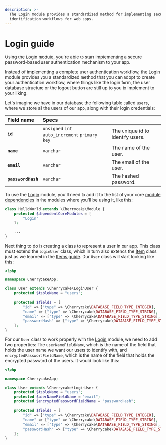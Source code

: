```yaml
---
description: >-
  The Login module provides a standardized method for implementing secure user
  identification workflows for web apps.
---
```


# Login guide

Using the [Login](../reference/core-modules/login.md) module, you're able to start implementing a secure password-based user authentication mechanism to your app.

Instead of implementing a complete user authentication workflow, the [Login](../reference/core-modules/login.md) module provides you a standardized method that you can adopt to create your authentication workflow, where things like the login form, the user database structure or the logout button are still up to you to implement to your liking.

Let's imagine we have in our database the following table called `users`, where we store all the users of our app, along with their login credentials:

| Field name | Specs |  |
| :--- | :--- | :--- |
| **`id`** | `unsigned` `int` `auto_increment` `primary key` | The unique id to identify users. |
| **`name`** | `varchar` | The name of the user. |
| **`email`** | `varchar` | The email of the user. |
| **`passwordHash`** | `varchar` | The hashed password. |

To use the [Login](../reference/core-modules/login.md) module, you'll need to add it to the list of your core [module dependencies](modules-guide.md#specifying-module-dependencies) in the modules where you'll be using it, like this:

```php
class HelloWorld extends \Cherrycake\Module {
    protected $dependentCoreModules = [
        "Login"
    ];

    ...    
}
```

Next thing to do is creating a class to represent a user in our app. This class must extend the `LoginUser` class, which in turn also extends the [Item](../reference/core-classes/item/) class just as we learned in the [Items guide](items-guide/). Our `User` class will start looking like this:

```php
<?php

namespace CherrycakeApp;

class User extends \Cherrycake\LoginUser {
    protected $tableName = "users";
    
    protected $fields = [
        "id" => ["type" => \Cherrycake\DATABASE_FIELD_TYPE_INTEGER],
        "name" => ["type" => \Cherrycake\DATABASE_FIELD_TYPE_STRING],
        "email" => ["type" => \Cherrycake\DATABASE_FIELD_TYPE_STRING],
        "passwordHash" => ["type" => \Cherrycake\DATABASE_FIELD_TYPE_STRING]
    ];
}
```

For our `User` class to work properly with the [Login](../reference/core-modules/login.md) module, we need to add two properties: The `userNameFieldName`, which is the name of the field that holds the user name we want our users to identify with, and `encryptedPasswordFieldName`, which is the name of the field that holds the encrypted password of the users. It would look like this:

```php
<?php

namespace CherrycakeApp;

class User extends \Cherrycake\LoginUser {
    protected $tableName = "users";
    protected $userNameFieldName = "email";
    protected $encryptedPasswordFieldName = "passwordHash";
    
    protected $fields = [
        "id" => ["type" => \Cherrycake\DATABASE_FIELD_TYPE_INTEGER],
        "name" => ["type" => \Cherrycake\DATABASE_FIELD_TYPE_STRING],
        "email" => ["type" => \Cherrycake\DATABASE_FIELD_TYPE_STRING],
        "passwordHash" => ["type" => \Cherrycake\DATABASE_FIELD_TYPE_STRING]
    ];
}
```

